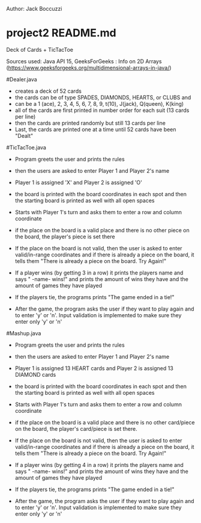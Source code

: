 Author: Jack Boccuzzi
# project2 README.md
Deck of Cards + TicTacToe

Sources used: Java API 15, GeeksForGeeks : Info on 2D Arrays (https://www.geeksforgeeks.org/multidimensional-arrays-in-java/) 


#Dealer.java
- creates a deck of 52 cards 
- the cards can be of type SPADES, DIAMONDS, HEARTS, or CLUBS and 
- can be a 1 (ace), 2, 3, 4, 5, 6, 7, 8, 9, t(10), J(jack), Q(queen), K(king)
- all of the cards are first printed in number order for each suit (13 cards per 	  line)
- then the cards are printed randomly but still 13 cards per line
- Last, the cards are printed one at a time until 52 cards have been "Dealt"

#TicTacToe.java
- Program greets the user and prints the rules
- then the users are asked to enter Player 1 and Player 2's name
- Player 1 is assigned 'X' and Player 2 is assigned 'O'
- the board is printed with the board coordinates in each spot and then the starting
  board is printed as well with all open spaces
- Starts with Player 1's turn and asks them to enter a row and column coordinate
- if the place on the board is a valid place and there is no other piece on the board, the player's piece is set there 
- If the place on the board is not valid, then the user is asked to enter valid/in-range coordinates and if there is already a piece on the board, it tells them "There is already a piece on the board. Try Again!"

- If a player wins (by getting 3 in a row) it prints the players name and says " -name- wins!" and prints the amount of wins they have and the amount of games they have played
- If the players tie, the programs prints "The game ended in a tie!"
- After the game, the program asks the user if they want to play again and to enter 'y' or 'n'. Input validation is implemented to make sure they enter only 'y' or 'n'

#Mashup.java
- Program greets the user and prints the rules
- then the users are asked to enter Player 1 and Player 2's name
- Player 1 is assigned 13 HEART cards and Player 2 is assigned 13 DIAMOND cards
- the board is printed with the board coordinates in each spot and then the starting board is printed as well with all open spaces
- Starts with Player 1's turn and asks them to enter a row and column coordinate
- if the place on the board is a valid place and there is no other card/piece on the board, the player's card/piece is set there.
- If the place on the board is not valid, then the user is asked to enter valid/in-range coordinates and if there is already a piece on the board, it tells them "There is already a piece on the board. Try Again!"

- If a player wins (by getting 4 in a row) it prints the players name and says " -name- wins!" and prints the amount of wins they have and the amount of games they have played
- If the players tie, the programs prints "The game ended in a tie!"
- After the game, the program asks the user if they want to play again and to enter 'y' or 'n'. Input validation is implemented to make sure they enter only 'y' or 'n'

